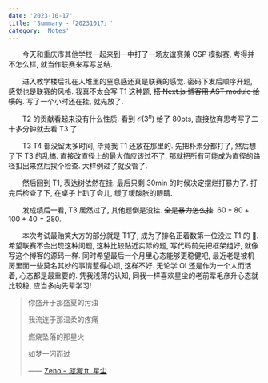 ```yaml
---
date: '2023-10-17'
title: 'Summary -「20231017」'
category: 'Notes'
---
```


&emsp;&emsp;今天和重庆市其他学校一起来到一中打了一场友谊赛兼 CSP 模拟赛, 考得并不怎么样, 就当作联赛来写写总结.

&emsp;&emsp;进入教学楼后扎在人堆里的窒息感还真是联赛的感觉. 密码下发后顺序开题, 感觉也是联赛的风格. 我真不太会写 T1 这种题, ~~搭 Next.js 博客用 AST module 给惯的~~. 写了一个小时还在挂, 就先放了.

&emsp;&emsp;T2 的贡献看起来没有什么性质. 看到 $\mathcal O(3^n)$ 给了 80pts, 直接放弃思考写了二十多分钟就去看 T3 了.

&emsp;&emsp;T3 T4 都没留太多时间, 毕竟我 T1 还放在那里的. 先把朴素分都打了, 然后想了下 T3 的乱搞. 直接改直径上的最大值应该过不了, 那就把所有可能成为直径的路径扣出来然后挨个检查. 大样例过了就没管了.

&emsp;&emsp;然后回到 T1, 表达树依然在挂. 最后只剩 30min 的时候决定摆烂打暴力了. 打完后检查了下, 在桌子上趴了会儿, 缓了缓酸胀的眼睛.

&emsp;&emsp;发成绩后一看, T3 居然过了, 其他题倒是没挂. ~~全是暴力怎么挂~~. $60+80+100+40=280$.

&emsp;&emsp;本次考试最贻笑大方的部分就是 T1了, 成为了排名正着数第一位没过 T1 的 🤡. 希望联赛不会出现这种问题, 这种比较贴近实际的题, 写代码前先把框架组好, 就像写这个博客的源码一样. 同时希望最后一个月里心态能够更稳健吧, 最近老是被机房里面一些莫名其妙的事情惹得心烦, 这样不好. 无论学 OI 还是作为一个人而活着, 心态都是最重要的. 凭我浅薄的认知, ~~同我一样喜欢星尘的~~老前辈毛彦升心态就比较稳, 应当多向先辈学习!

> 你盛开于那盛夏的污浊
>
> 我流连于那温柔的疼痛
>
> 燃烧坠落的那星火
>
> 如梦一闪而过
>
> —— [Zeno - *涟漪* ft. 星尘](https://vocadb.net/S/170954)